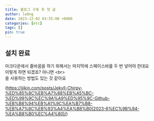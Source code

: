 ```yaml
---
title: 블로그 구축 후 첫 글
author: le0ng
date: 2023-12-02 03:55:00 +0900
categories: [etc]
tags: []
pin: true
---
```


## 설치 완료
마크다운에서 줄바꿈을 하기 위해서는 마지막에 스페이스바를 두 번 넣어야 한대요  
이렇게 하면 되겠죠? 아니면 \<br\><br>
을 사용하는 방법도 있는 것 같아요

(https://jjikin.com/posts/Jekyll-Chirpy-%ED%85%8C%EB%A7%88%EB%A5%BC-%ED%99%9C%EC%9A%A9%ED%95%9C-Github-%EB%B8%94%EB%A1%9C%EA%B7%B8-%EB%A7%8C%EB%93%A4%EA%B8%B0(2023-6%EC%9B%94-%EA%B8%B0%EC%A4%80)/)

